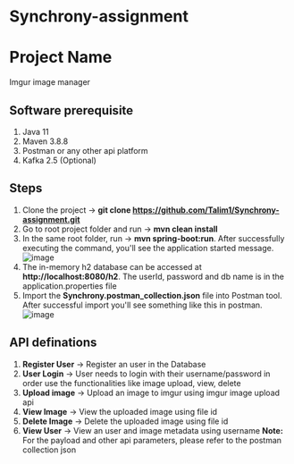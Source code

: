 # Synchrony-assignment

# Project Name
Imgur image manager
## Software prerequisite
1. Java 11
2. Maven 3.8.8
3. Postman or any other api platform
4. Kafka 2.5 (Optional)
## Steps
1. Clone the project -> **git clone https://github.com/Talim1/Synchrony-assignment.git**
2. Go to root project folder and run -> **mvn clean install**
3. In the same root folder, run -> **mvn spring-boot:run**. After successfully executing the command, you'll see the application started message.
![image](https://github.com/Talim1/Synchrony-assignment/assets/25170304/7bbc3288-3409-41d0-ba5b-6c5dcbf502d4)
5. The in-memory h2 database can be accessed at **http://localhost:8080/h2**. The userId, password and db name is in the application.properties file
6. Import the **Synchrony.postman_collection.json** file into Postman tool. After successful import you'll see something like this in postman.
![image](https://github.com/Talim1/Synchrony-assignment/assets/25170304/80acfe81-29be-4d11-8e30-35abdb7e2c0b)

## API definations
1. **Register User** -> Register an user in the Database
2. **User Login** -> User needs to login with their username/password in order use the functionalities like image upload, view, delete
3. **Upload image** -> Upload an image to imgur using imgur image upload api
4. **View Image** -> View the uploaded image using file id
5. **Delete Image** -> Delete the uploaded image using file id
6. **View User** -> View an user and image metadata using username
**Note:** For the payload and other api parameters, please refer to the postman collection json
